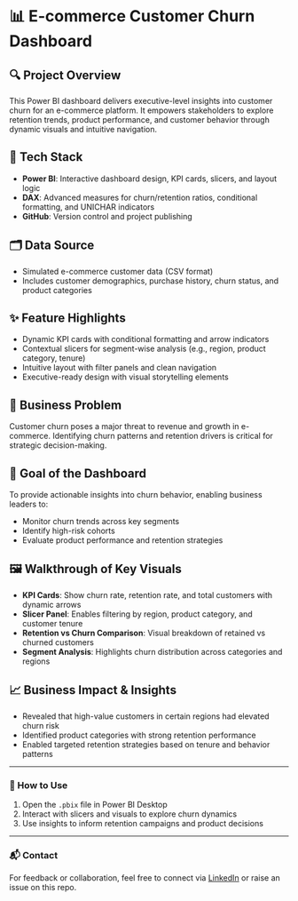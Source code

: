 # 📊 E-commerce Customer Churn Dashboard

## 🔍 Project Overview
This Power BI dashboard delivers executive-level insights into customer churn for an e-commerce platform. It empowers stakeholders to explore retention trends, product performance, and customer behavior through dynamic visuals and intuitive navigation.

## 🧰 Tech Stack
- **Power BI**: Interactive dashboard design, KPI cards, slicers, and layout logic
- **DAX**: Advanced measures for churn/retention ratios, conditional formatting, and UNICHAR indicators
- **GitHub**: Version control and project publishing

## 🗂️ Data Source
- Simulated e-commerce customer data (CSV format)
- Includes customer demographics, purchase history, churn status, and product categories

## ✨ Feature Highlights
- Dynamic KPI cards with conditional formatting and arrow indicators
- Contextual slicers for segment-wise analysis (e.g., region, product category, tenure)
- Intuitive layout with filter panels and clean navigation
- Executive-ready design with visual storytelling elements

## 💼 Business Problem
Customer churn poses a major threat to revenue and growth in e-commerce. Identifying churn patterns and retention drivers is critical for strategic decision-making.

## 🎯 Goal of the Dashboard
To provide actionable insights into churn behavior, enabling business leaders to:
- Monitor churn trends across key segments
- Identify high-risk cohorts
- Evaluate product performance and retention strategies

## 🖼️ Walkthrough of Key Visuals
- **KPI Cards**: Show churn rate, retention rate, and total customers with dynamic arrows
- **Slicer Panel**: Enables filtering by region, product category, and customer tenure
- **Retention vs Churn Comparison**: Visual breakdown of retained vs churned customers
- **Segment Analysis**: Highlights churn distribution across categories and regions

## 📈 Business Impact & Insights
- Revealed that high-value customers in certain regions had elevated churn risk
- Identified product categories with strong retention performance
- Enabled targeted retention strategies based on tenure and behavior patterns

---

### 🚀 How to Use
1. Open the `.pbix` file in Power BI Desktop
2. Interact with slicers and visuals to explore churn dynamics
3. Use insights to inform retention campaigns and product decisions

---

### 📬 Contact
For feedback or collaboration, feel free to connect via [LinkedIn](https://www.linkedin.com/in/your-profile) or raise an issue on this repo.

